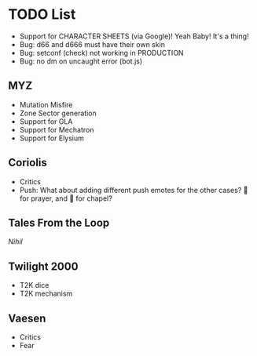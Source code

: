 # TODO List

- Support for CHARACTER SHEETS (via Google)! Yeah Baby! It's a thing!
- Bug: d66 and d666 must have their own skin
- Bug: setconf (check) not working in PRODUCTION
- Bug: no dm on uncaught error (bot.js)

## MYZ
- Mutation Misfire
- Zone Sector generation
- Support for GLA
- Support for Mechatron
- Support for Elysium

## Coriolis
- Critics
- Push: What about adding different push emotes for the other cases? :pray: for prayer, and :mosque: for chapel?

## Tales From the Loop
*Nihil*

## Twilight 2000
- T2K dice
- T2K mechanism

## Vaesen
- Critics
- Fear